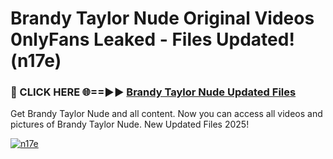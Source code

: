 # Brandy Taylor Nude Original Videos 0nlyFans Leaked - Files Updated! (n17e)

<h3>🔴 CLICK HERE 🌐==►► <a href="https://tinyurl.com/52m3yx9h" rel="nofollow">Brandy Taylor Nude Updated Files</a></h3>

Get Brandy Taylor Nude and all content. Now you can access all videos and pictures of Brandy Taylor Nude. New Updated Files 2025!

[![n17e](https://i.imgur.com/TnHtlc8.gif)](https://tinyurl.com/52m3yx9h)
